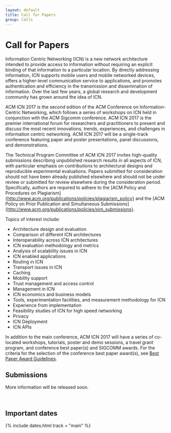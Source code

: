 ```yaml
---
layout: default
title: Call for Papers
group: Calls
---
```


# Call for Papers

Information Centric Networking (ICN) is a new network architecture intended to provide access to information without requiring an explicit binding of that information to a particular location. By directly addressing information, ICN supports mobile users and mobile networked devices, offers a higher-level communication service to applications, and promotes authentication and efficiency in the transmission and dissemination of information. Over the last few years, a global research and development community has grown around the idea of ICN.

ACM ICN 2017 is the second edition of the ACM Conference on Information-Centric Networking, which follows a series of workshops on ICN held in conjunction with the ACM Sigcomm conference.  ACM ICN 2017 is the premier international forum for researchers and practitioners to present and discuss the most recent innovations, trends, experiences, and challenges in information centric networking.  ACM ICN 2017 will be a single-track conference featuring paper and poster presentations, panel discussions, and demonstrations.

The Technical Program Committee of ACM ICN 2017 invites high-quality submissions describing unpublished research results in all aspects of ICN, with particular emphasis on contributions to architectural designs and reproducible experimental evaluations.  Papers submitted for consideration should not have been already published elsewhere and should not be under review or submitted for review elsewhere during the consideration period. Specifically, authors are required to adhere to the [ACM Policy and Procedures on Plagiarism]{http://www.acm.org/publications/policies/plagiarism_policy} and the [ACM Policy on Prior Publication and Simultaneous Submissions]{http://www.acm.org/publications/policies/sim_submissions}.

Topics of interest include:

- Architecture design and evaluation
- Comparison of different ICN architectures
- Interoperability across ICN architectures
- ICN evaluation methodology and metrics
- Analysis of scalability issues in ICN
- ICN enabled applications
- Routing in ICN
- Transport issues in ICN
- Caching
- Mobility support
- Trust management and access control
- Management in ICN
- ICN economics and business models
- Tools, experimentation facilities, and measurement methodology for ICN
- Experience from implementation
- Feasibility studies of ICN for high speed networking
- Privacy
- ICN Deployment
- ICN APIs

In addition to the main conference, ACM ICN 2017 will have a series of co-located workshops, tutorials, poster and demo sessions, a travel grant program, and conference best paper(s) and SIGCOMM awards. For the criteria for the selection of the conference best paper award(s), see [Best Paper Award Guidelines](http://www.sigcomm.org/content/best-paper-award-guidelines).

## Submissions

<!-- SIGCOMM is a highly selective conference where full papers typically report novel results firmly substantiated by experimentation, deployment, simulation, or analysis. Submissions should be in two-column, 10-point format, and can be up to 12 pages in length with as many additional pages as necessary for references. Detailed submission instructions can be found on the conference web site. -->

<!-- Detailed submission instructions can be found [here]({{ site.baseurl }}/submission.html). -->

More information will be released soon.

<!-- ## Experience Track -->

 <!-- In addition to submissions considered for the standard track, SIGCOMM 2017 will also include a submission category for experience papers on the design, analysis, and evaluation of techniques in commercial (or otherwise widespread) deployment. Authors must explicitly indicate whether a submission is to be considered for this track or the standard track. (Further information in the detailed submission instructions.) -->

<!-- ## Ethical Concerns -->

<!-- Authors must as part of the submission process attest that their work complies with all applicable ethical standards of their home institution(s), including, but not limited to privacy policies and policies on experiments involving humans. Note that submitting research for approval by one's institution's ethics review body is necessary, but not sufficient -- in cases where the PC has concerns about the ethics of the work in a submission, the PC will have its own discussion of the ethics of that work. The PC takes a broad view of what constitutes an ethical concern, and authors agree to be available at any time during the review process to rapidly respond to queries from the PC chairs regarding ethical standards. -->

## Important dates

{% include dates.html track = "main" %}

<!-- <a href="files/cfp.pdf" rel="external" data-role="button" class="dl-button button">Download this call as a PDF</a> -->

<!-- ## Authors take note -->

<!-- The official publication date is the date the proceedings are made available in the ACM Digital Library. This date may be up to two or three weeks prior to the first day of the conference and applies to all published work unless the authors explicitly opt out. Note that the official publication date affects the deadline for any patent filings related to published work. -->
